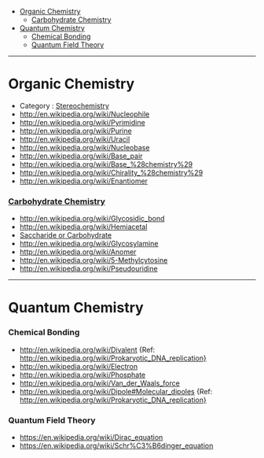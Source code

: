 + [Organic Chemistry](#organic-chemistry)
   * [Carbohydrate Chemistry](#carbohydrate-chemistry)
+ [Quantum Chemistry](#quantum-chemistry)
   * [Chemical Bonding](#chemical-bonding)
   * [Quantum Field Theory](#quantum-field-theory)
   
----

# Organic Chemistry
+ Category : [Stereochemistry](http://en.wikipedia.org/wiki/Category:Stereochemistry)
+ http://en.wikipedia.org/wiki/Nucleophile
+ http://en.wikipedia.org/wiki/Pyrimidine
+ http://en.wikipedia.org/wiki/Purine
+ http://en.wikipedia.org/wiki/Uracil
+ http://en.wikipedia.org/wiki/Nucleobase
+ http://en.wikipedia.org/wiki/Base_pair
+ http://en.wikipedia.org/wiki/Base_%28chemistry%29
+ http://en.wikipedia.org/wiki/Chirality_%28chemistry%29
+ http://en.wikipedia.org/wiki/Enantiomer

### [Carbohydrate Chemistry](http://en.wikipedia.org/wiki/Category:Carbohydrate_chemistry)
+ http://en.wikipedia.org/wiki/Glycosidic_bond
+ http://en.wikipedia.org/wiki/Hemiacetal 
+ [Saccharide or Carbohydrate](http://en.wikipedia.org/wiki/Carbohydrate)
+ http://en.wikipedia.org/wiki/Glycosylamine
+ http://en.wikipedia.org/wiki/Anomer
+ http://en.wikipedia.org/wiki/5-Methylcytosine
+ http://en.wikipedia.org/wiki/Pseudouridine

----

# Quantum Chemistry
### Chemical Bonding
+ http://en.wikipedia.org/wiki/Divalent {Ref: http://en.wikipedia.org/wiki/Prokaryotic_DNA_replication}
+ http://en.wikipedia.org/wiki/Electron
+ http://en.wikipedia.org/wiki/Phosphate
+ http://en.wikipedia.org/wiki/Van_der_Waals_force
+ http://en.wikipedia.org/wiki/Dipole#Molecular_dipoles 
{Ref: http://en.wikipedia.org/wiki/Prokaryotic_DNA_replication}

### Quantum Field Theory
+ https://en.wikipedia.org/wiki/Dirac_equation
+ https://en.wikipedia.org/wiki/Schr%C3%B6dinger_equation

